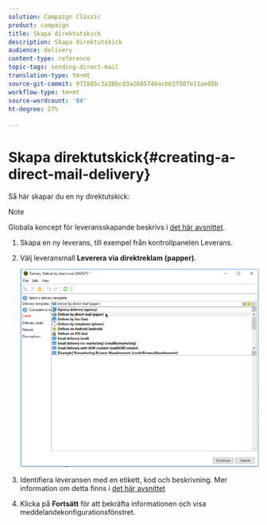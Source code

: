 ```yaml
---
solution: Campaign Classic
product: campaign
title: Skapa direktutskick
description: Skapa direktutskick
audience: delivery
content-type: reference
topic-tags: sending-direct-mail
translation-type: tm+mt
source-git-commit: 972885c3a38bcd3a260574bacbb3f507e11ae05b
workflow-type: tm+mt
source-wordcount: '84'
ht-degree: 27%

---
```



# Skapa direktutskick{#creating-a-direct-mail-delivery}

Så här skapar du en ny direktutskick:

>[!NOTE]
>
>Globala koncept för leveransskapande beskrivs i [det här avsnittet](../../delivery/using/steps-about-delivery-creation-steps.md).

1. Skapa en ny leverans, till exempel från kontrollpanelen Leverans.
1. Välj leveransmall **Leverera via direktreklam (papper)**.

   ![](assets/direct_mail.png)

1. Identifiera leveransen med en etikett, kod och beskrivning. Mer information om detta finns i [det här avsnittet](../../delivery/using/steps-create-and-identify-the-delivery.md#identifying-the-delivery)
1. Klicka på **Fortsätt** för att bekräfta informationen och visa meddelandekonfigurationsfönstret.

